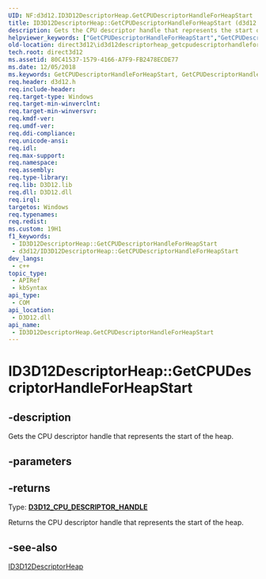 ```yaml
---
UID: NF:d3d12.ID3D12DescriptorHeap.GetCPUDescriptorHandleForHeapStart
title: ID3D12DescriptorHeap::GetCPUDescriptorHandleForHeapStart (d3d12.h)
description: Gets the CPU descriptor handle that represents the start of the heap.
helpviewer_keywords: ["GetCPUDescriptorHandleForHeapStart","GetCPUDescriptorHandleForHeapStart method","GetCPUDescriptorHandleForHeapStart method","ID3D12DescriptorHeap interface","ID3D12DescriptorHeap interface","GetCPUDescriptorHandleForHeapStart method","ID3D12DescriptorHeap.GetCPUDescriptorHandleForHeapStart","ID3D12DescriptorHeap::GetCPUDescriptorHandleForHeapStart","d3d12/ID3D12DescriptorHeap::GetCPUDescriptorHandleForHeapStart","direct3d12.id3d12descriptorheap_getcpudescriptorhandleforheapstart"]
old-location: direct3d12\id3d12descriptorheap_getcpudescriptorhandleforheapstart.htm
tech.root: direct3d12
ms.assetid: 80C41537-1579-4166-A7F9-FB2478ECDE77
ms.date: 12/05/2018
ms.keywords: GetCPUDescriptorHandleForHeapStart, GetCPUDescriptorHandleForHeapStart method, GetCPUDescriptorHandleForHeapStart method,ID3D12DescriptorHeap interface, ID3D12DescriptorHeap interface,GetCPUDescriptorHandleForHeapStart method, ID3D12DescriptorHeap.GetCPUDescriptorHandleForHeapStart, ID3D12DescriptorHeap::GetCPUDescriptorHandleForHeapStart, d3d12/ID3D12DescriptorHeap::GetCPUDescriptorHandleForHeapStart, direct3d12.id3d12descriptorheap_getcpudescriptorhandleforheapstart
req.header: d3d12.h
req.include-header: 
req.target-type: Windows
req.target-min-winverclnt: 
req.target-min-winversvr: 
req.kmdf-ver: 
req.umdf-ver: 
req.ddi-compliance: 
req.unicode-ansi: 
req.idl: 
req.max-support: 
req.namespace: 
req.assembly: 
req.type-library: 
req.lib: D3D12.lib
req.dll: D3D12.dll
req.irql: 
targetos: Windows
req.typenames: 
req.redist: 
ms.custom: 19H1
f1_keywords:
 - ID3D12DescriptorHeap::GetCPUDescriptorHandleForHeapStart
 - d3d12/ID3D12DescriptorHeap::GetCPUDescriptorHandleForHeapStart
dev_langs:
 - c++
topic_type:
 - APIRef
 - kbSyntax
api_type:
 - COM
api_location:
 - D3D12.dll
api_name:
 - ID3D12DescriptorHeap.GetCPUDescriptorHandleForHeapStart
---
```


# ID3D12DescriptorHeap::GetCPUDescriptorHandleForHeapStart


## -description

Gets the CPU descriptor handle that represents the start of the heap.

## -parameters

## -returns

Type: <b><a href="https://docs.microsoft.com/windows/desktop/api/d3d12/ns-d3d12-d3d12_cpu_descriptor_handle">D3D12_CPU_DESCRIPTOR_HANDLE</a></b>

Returns the CPU descriptor handle that represents the start of the heap.

## -see-also

<a href="https://docs.microsoft.com/windows/desktop/api/d3d12/nn-d3d12-id3d12descriptorheap">ID3D12DescriptorHeap</a>

